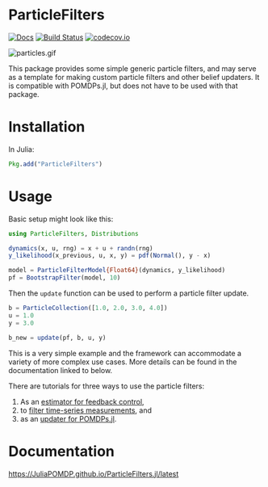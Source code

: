 # ParticleFilters

[![Docs](https://img.shields.io/badge/docs-latest-blue.svg)](https://JuliaPOMDP.github.io/ParticleFilters.jl/latest)
[![Build Status](https://github.com/wbrannon/ParticleFilters.jl/actions/workflows/CI.yml/badge.svg)](https://github.com/wbrannon/ParticleFilters.jl)
[![codecov.io](http://codecov.io/github/JuliaPOMDP/ParticleFilters.jl/coverage.svg?branch=master)](http://codecov.io/github/JuliaPOMDP/ParticleFilters.jl?branch=master)

![particles.gif](/img/particles.gif)

This package provides some simple generic particle filters, and may serve as a template for making custom particle filters and other belief updaters. It is compatible with POMDPs.jl, but does not have to be used with that package.

# Installation

In Julia:

```julia
Pkg.add("ParticleFilters")
```

# Usage

Basic setup might look like this:
```julia
using ParticleFilters, Distributions

dynamics(x, u, rng) = x + u + randn(rng)
y_likelihood(x_previous, u, x, y) = pdf(Normal(), y - x)

model = ParticleFilterModel{Float64}(dynamics, y_likelihood)
pf = BootstrapFilter(model, 10)
```
Then the `update` function can be used to perform a particle filter update.
```julia
b = ParticleCollection([1.0, 2.0, 3.0, 4.0])
u = 1.0
y = 3.0

b_new = update(pf, b, u, y)
```

This is a very simple example and the framework can accommodate a variety of more complex use cases. More details can be found in the documentation linked to below.

There are tutorials for three ways to use the particle filters:
1. As an [estimator for feedback control](notebooks/Using-a-Particle-Filter-for-Feedback-Control.ipynb),
2. to [filter time-series measurements](notebooks/Filtering-a-Trajectory-or-Data-Series.ipynb), and
3. as an [updater for POMDPs.jl](notebooks/Using-a-Particle-Filter-with-POMDPs-jl.ipynb).

# Documentation

https://JuliaPOMDP.github.io/ParticleFilters.jl/latest
